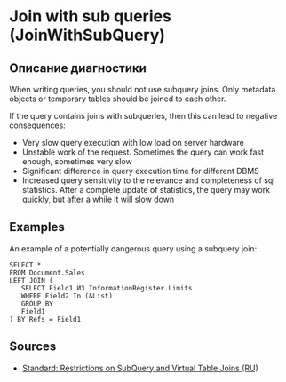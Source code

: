 # Join with sub queries (JoinWithSubQuery)

<!-- Блоки выше заполняются автоматически, не трогать -->
## Описание диагностики
<!-- Описание диагностики заполняется вручную. Необходимо понятным языком описать смысл и схему работу -->

When writing queries, you should not use subquery joins. Only metadata objects or temporary tables should be joined to each other.

If the query contains joins with subqueries, then this can lead to negative consequences:

- Very slow query execution with low load on server hardware
- Unstable work of the request. Sometimes the query can work fast enough, sometimes very slow
- Significant difference in query execution time for different DBMS
- Increased query sensitivity to the relevance and completeness of sql statistics. After a complete update of statistics, the query may work quickly, but after a while it will slow down

## Examples
<!-- В данном разделе приводятся примеры, на которые диагностика срабатывает, а также можно привести пример, как можно исправить ситуацию -->

An example of a potentially dangerous query using a subquery join:

```bsl
SELECT *
FROM Document.Sales
LEFT JOIN (
   SELECT Field1 ИЗ InformationRegister.Limits
   WHERE Field2 In (&List)
   GROUP BY
   Field1
) BY Refs = Field1
```

## Sources
<!-- Необходимо указывать ссылки на все источники, из которых почерпнута информация для создания диагностики -->
<!-- Примеры источников

* Источник: [Стандарт: Тексты модулей](https://its.1c.ru/db/v8std#content:456:hdoc)
* Полезная информация: [Отказ от использования модальных окон](https://its.1c.ru/db/metod8dev#content:5272:hdoc)
* Источник: [Cognitive complexity, ver. 1.4](https://www.sonarsource.com/docs/CognitiveComplexity.pdf) -->

* [Standard: Restrictions on SubQuery and Virtual Table Joins (RU)](https://its.1c.ru/db/v8std#content:655:hdoc)
